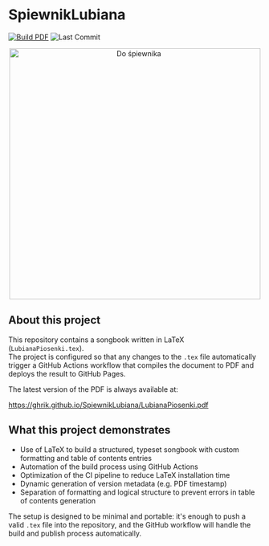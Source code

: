 # SpiewnikLubiana
[![Build PDF](https://github.com/GHRik/SpiewnikLubiana/actions/workflows/latex-pdf.yml/badge.svg)](https://github.com/GHRik/SpiewnikLubiana/actions)
![Last Commit](https://img.shields.io/github/last-commit/GHRik/SpiewnikLubiana)


<p align="center">
  <a href="https://ghrik.github.io/SpiewnikLubiana/index.html" target="_blank">
    <img src="https://img.shields.io/badge/DO%20%C5%9APIEWNIKA-PDF-red?style=for-the-badge"
         alt="Do śpiewnika"
         width="500">
  </a>
</p>


## About this project

This repository contains a songbook written in LaTeX (`LubianaPiosenki.tex`).  
The project is configured so that any changes to the `.tex` file automatically trigger a GitHub Actions workflow that compiles the document to PDF and deploys the result to GitHub Pages.

The latest version of the PDF is always available at:

https://ghrik.github.io/SpiewnikLubiana/LubianaPiosenki.pdf

## What this project demonstrates

- Use of LaTeX to build a structured, typeset songbook with custom formatting and table of contents entries
- Automation of the build process using GitHub Actions
- Optimization of the CI pipeline to reduce LaTeX installation time
- Dynamic generation of version metadata (e.g. PDF timestamp)
- Separation of formatting and logical structure to prevent errors in table of contents generation

The setup is designed to be minimal and portable: it's enough to push a valid `.tex` file into the repository, and the GitHub workflow will handle the build and publish process automatically.

